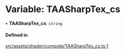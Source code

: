# Variable: TAASharpTex\_cs

• **TAASharpTex\_cs**: `string`

#### Defined in

[src/assets/shader/compute/TAASharpTex_cs.ts:1](https://github.com/Orillusion/orillusion/blob/main/src/assets/shader/compute/TAASharpTex_cs.ts#L1)
